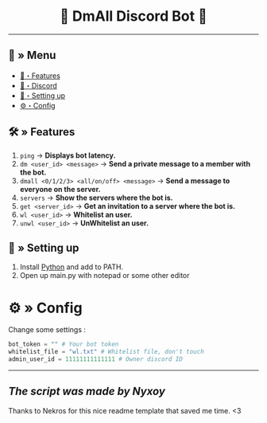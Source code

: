 <h1 align="center">
 🌿 DmAll Discord Bot 🤖
</h1>

---
## <a id="menu"></a>🔱 » Menu

- [🔰・Features](#features)
- [🌌・Discord](https://discord.gg/7wuewVZpRB)
- [🎉・Setting up](#setup)
- [⚙・Config](#config)


## <a id="features"></a>🛠 » Features
1. `ping` → **Displays bot latency.**
2. `dm <user_id> <message>` → **Send a private message to a member with the bot.**
3. `dmall <0/1/2/3> <all/on/off> <message>` → **Send a message to everyone on the server.**
4. `servers` → **Show the servers where the bot is.**
5. `get <server_id>` → **Get an invitation to a server where the bot is.**
6. `wl <user_id>` → **Whitelist an user.**
7. `unwl <user_id>` → **UnWhitelist an user.**

## <a id="setup"></a> 📁 » Setting up

1. Install [Python](https://www.python.org/downloads/) and add to PATH.
2. Open up main.py with notepad or some other editor

# <a id="config"></a>⚙ » Config
Change some settings :

```py
bot_token = "" # Your bot token
whitelist_file = "wl.txt" # Whitelist file, don't touch
admin_user_id = 11111111111111 # Owner discord ID
```
---
*The script was made by Nyxoy*
---

Thanks to Nekros for this nice readme template that saved me time. <3
